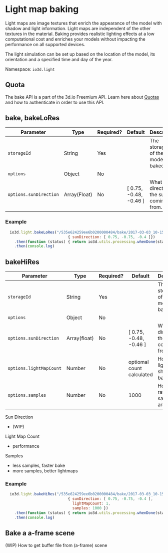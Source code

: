 # Light map baking

Light maps are image textures that enrich the appearance of the model with shadow and light information. Light maps are independent of the other textures in the material.
Baking provides realistic lighting effects at a low computational cost and enriches your models without impacting the performance on all supported devices.

The light simulation can be set up based on the location of the model, its orientation and a specified time and day of the year.

Namespace: `io3d.light`

## Quota

The bake API is a part of the 3d.io Freemium API. Learn here about [Quotas](https://3d.io/docs/api/1/authentication.html)
and how to authenticate in order to use this API.

## bake, bakeLoRes

| Parameter | Type | Required? | Default | Description |
| --- | --- | --- | --- | --- |
| `storageId` | String | Yes | | The storageId of the model to be baked. |
| `options` | Object | No | | |
| `options.sunDirection`  | Array(Float) | No | [ 0.75, -0.48, -0.46 ] | What direction the sun is coming from. |

### Example

```javascript
  io3d.light.bakeLoRes("/535e624259ee6b0200000484/bake/2017-03-03_10-15-49_M7nYrh/regular/lighting.gz.data3d.buffer",
                            { sunDirection: [ 0.75, -0.75, -0.4 ]})
    .then(function (status) { return io3d.utils.processing.whenDone(status)})
    .then(console.log)
```

## bakeHiRes

| Parameter | Type | Required? | Default | Description |
| --- | --- | --- | --- | --- |
| `storageId` | String | Yes | | The storageId of the model to be baked. |
| `options` | Object | No | | |
| `options.sunDirection`  | Array(float) | No | [ 0.75, -0.48, -0.46 ] | What direction the sun is coming from. |
| `options.lightMapCount`  | Number | No | optiomal count calculated | How many light maps should be baked. |
| `options.samples`  | Number | No | 1000 | How many raytracing samples are used. |

Sun Direction
- (WIP)

Light Map Count
- performance

Samples
- less samples, faster bake
- more samples, better lightmaps

### Example

```javascript
  io3d.light.bakeHiRes("/535e624259ee6b0200000484/bake/2017-03-03_10-15-49_M7nYrh/regular/lighting.gz.data3d.buffer",
                            { sunDirection: [ 0.75, -0.75, -0.4 ],
                              lightMapCount: 1,
                              samples: 1000 })
    .then(function (status) { return io3d.utils.processing.whenDone(status)})
    .then(console.log)
```

## Bake a a-frame scene

(WIP) How to get buffer file from (a-frame) scene
